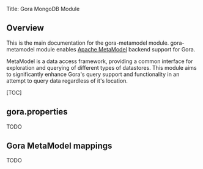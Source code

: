Title: Gora MongoDB Module

## Overview
This is the main documentation for the gora-metamodel module. gora-metamodel 
module enables [Apache MetaModel](http://metamodel.incubator.apache.org/) backend support for Gora.

MetaModel is a data access framework, providing a common interface for exploration 
and querying of different types of datastores. This module aims to significantly 
enhance Gora's query support and functionality in an attempt to query data regardless
of it's location.

[TOC]

## gora.properties
TODO

## Gora MetaModel mappings
TODO